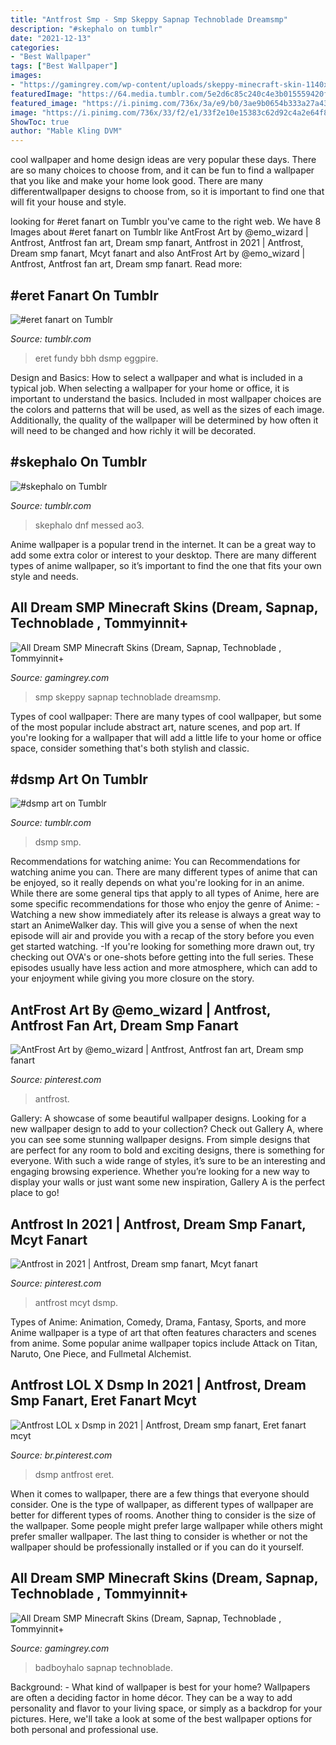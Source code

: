 ```yaml
---
title: "Antfrost Smp - Smp Skeppy Sapnap Technoblade Dreamsmp"
description: "#skephalo on tumblr"
date: "2021-12-13"
categories:
- "Best Wallpaper"
tags: ["Best Wallpaper"]
images:
- "https://gamingrey.com/wp-content/uploads/skeppy-minecraft-skin-1140x641.jpg"
featuredImage: "https://64.media.tumblr.com/5e2d6c85c240c4e3b015559420fa07be/aff0fa658a20010d-25/s2048x3072/a3cf0fba182568568167681454ba455241cb6725.jpg"
featured_image: "https://i.pinimg.com/736x/3a/e9/b0/3ae9b0654b333a27a438592397d8eba7.jpg"
image: "https://i.pinimg.com/736x/33/f2/e1/33f2e10e15383c62d92c4a2e64f8ec87.jpg"
ShowToc: true
author: "Mable Kling DVM"
---
```



cool wallpaper and home design ideas are very popular these days. There are so many choices to choose from, and it can be fun to find a wallpaper that you like and make your home look good. There are many differentwallpaper designs to choose from, so it is important to find one that will fit your house and style.

	

		
looking for #eret fanart on Tumblr you've came to the right web. We have 8 Images about #eret fanart on Tumblr like AntFrost Art by @emo_wizard | Antfrost, Antfrost fan art, Dream smp fanart, Antfrost in 2021 | Antfrost, Dream smp fanart, Mcyt fanart and also AntFrost Art by @emo_wizard | Antfrost, Antfrost fan art, Dream smp fanart. Read more:
		
    
## #eret Fanart On Tumblr

<img loading=lazy src="https://64.media.tumblr.com/e404b03df333faed3ad9a0c04e6aeffa/9918a516a86d836d-a8/s540x810/faecb4094da2f2a66b319eceddf1d4a6e835d85f.jpg" onerror="this.onerror=null;this.src='https://tse2.mm.bing.net/th?id=OIP.bFgPOtmvNRNP8Tj0sIivwAHaEJ&amp;pid=15.1';" alt="#eret fanart on Tumblr">

_Source: tumblr.com_

>eret fundy bbh dsmp eggpire. 

	

Design and Basics: How to select a wallpaper and what is included in a typical job.
When selecting a wallpaper for your home or office, it is important to understand the basics. Included in most wallpaper choices are the colors and patterns that will be used, as well as the sizes of each image. Additionally, the quality of the wallpaper will be determined by how often it will need to be changed and how richly it will be decorated.

    
## #skephalo On Tumblr

<img loading=lazy src="https://64.media.tumblr.com/5e2d6c85c240c4e3b015559420fa07be/aff0fa658a20010d-25/s2048x3072/a3cf0fba182568568167681454ba455241cb6725.jpg" onerror="this.onerror=null;this.src='https://tse3.mm.bing.net/th?id=OIP.swPjABMC2f0IXxo6Cl129AHaGW&amp;pid=15.1';" alt="#skephalo on Tumblr">

_Source: tumblr.com_

>skephalo dnf messed ao3. 

	

Anime wallpaper is a popular trend in the internet. It can be a great way to add some extra color or interest to your desktop. There are many different types of anime wallpaper, so it’s important to find the one that fits your own style and needs.

    
## All Dream SMP Minecraft Skins (Dream, Sapnap, Technoblade , Tommyinnit+

<img loading=lazy src="https://gamingrey.com/wp-content/uploads/skeppy-minecraft-skin-1140x641.jpg" onerror="this.onerror=null;this.src='https://tse1.mm.bing.net/th?id=OIP.f5Yace5ZCU-6YzYckstc3wHaEK&amp;pid=15.1';" alt="All Dream SMP Minecraft Skins (Dream, Sapnap, Technoblade , Tommyinnit+">

_Source: gamingrey.com_

>smp skeppy sapnap technoblade dreamsmp. 

	

Types of cool wallpaper:
There are many types of cool wallpaper, but some of the most popular include abstract art, nature scenes, and pop art. If you're looking for a wallpaper that will add a little life to your home or office space, consider something that's both stylish and classic.

    
## #dsmp Art On Tumblr

<img loading=lazy src="https://64.media.tumblr.com/a9fe4fdf6c75a93fd90090cf4a3de528/afb02907c57d0334-f1/s2048x3072/dcbdc4975e733e85409d503881ad380d86c6ad0c.png" onerror="this.onerror=null;this.src='https://tse3.mm.bing.net/th?id=OIP.c6sMy1OfVeo2Ljb0ozO8oQHaHR&amp;pid=15.1';" alt="#dsmp art on Tumblr">

_Source: tumblr.com_

>dsmp smp. 

	

Recommendations for watching anime: You can
Recommendations for watching anime you can. There are many different types of anime that can be enjoyed, so it really depends on what you're looking for in an anime. While there are some general tips that apply to all types of Anime, here are some specific recommendations for those who enjoy the genre of Anime: 
-Watching a new show immediately after its release is always a great way to start an AnimeWalker day. This will give you a sense of when the next episode will air and provide you with a recap of the story before you even get started watching. 
-If you're looking for something more drawn out, try checking out OVA's or one-shots before getting into the full series. These episodes usually have less action and more atmosphere, which can add to your enjoyment while giving you more closure on the story.

    
## AntFrost Art By @emo_wizard | Antfrost, Antfrost Fan Art, Dream Smp Fanart

<img loading=lazy src="https://i.pinimg.com/736x/3a/e9/b0/3ae9b0654b333a27a438592397d8eba7.jpg" onerror="this.onerror=null;this.src='https://tse2.mm.bing.net/th?id=OIP.ZfSQ28ZJSa4h7Tf7FXtiGQHaHg&amp;pid=15.1';" alt="AntFrost Art by @emo_wizard | Antfrost, Antfrost fan art, Dream smp fanart">

_Source: pinterest.com_

>antfrost. 

	

Gallery: A showcase of some beautiful wallpaper designs.
Looking for a new wallpaper design to add to your collection? Check out Gallery A, where you can see some stunning wallpaper designs. From simple designs that are perfect for any room to bold and exciting designs, there is something for everyone. With such a wide range of styles, it’s sure to be an interesting and engaging browsing experience. Whether you’re looking for a new way to display your walls or just want some new inspiration, Gallery A is the perfect place to go!





	
	
    
## Antfrost In 2021 | Antfrost, Dream Smp Fanart, Mcyt Fanart

<img loading=lazy src="https://i.pinimg.com/736x/db/dd/e7/dbdde78ccc6d22b07df063628d51acf1.jpg" onerror="this.onerror=null;this.src='https://tse3.mm.bing.net/th?id=OIP.mDok15aL4_xQTpr9Dw6b-gHaGb&amp;pid=15.1';" alt="Antfrost in 2021 | Antfrost, Dream smp fanart, Mcyt fanart">

_Source: pinterest.com_

>antfrost mcyt dsmp. 

	

Types of Anime: Animation, Comedy, Drama, Fantasy, Sports, and more
Anime wallpaper is a type of art that often features characters and scenes from anime. Some popular anime wallpaper topics include Attack on Titan, Naruto, One Piece, and Fullmetal Alchemist.

    
## Antfrost LOL X Dsmp In 2021 | Antfrost, Dream Smp Fanart, Eret Fanart Mcyt

<img loading=lazy src="https://i.pinimg.com/736x/33/f2/e1/33f2e10e15383c62d92c4a2e64f8ec87.jpg" onerror="this.onerror=null;this.src='https://tse3.mm.bing.net/th?id=OIP.YRKgYGa82NiSa8gQpiXH1AHaNK&amp;pid=15.1';" alt="Antfrost LOL x Dsmp in 2021 | Antfrost, Dream smp fanart, Eret fanart mcyt">

_Source: br.pinterest.com_

>dsmp antfrost eret. 

	

When it comes to wallpaper, there are a few things that everyone should consider. One is the type of wallpaper, as different types of wallpaper are better for different types of rooms. Another thing to consider is the size of the wallpaper. Some people might prefer large wallpaper while others might prefer smaller wallpaper. The last thing to consider is whether or not the wallpaper should be professionally installed or if you can do it yourself.

    
## All Dream SMP Minecraft Skins (Dream, Sapnap, Technoblade , Tommyinnit+

<img loading=lazy src="https://gamingrey.com/wp-content/uploads/BadBoyHalo-Minecraft-Skin​-1140x641.jpg" onerror="this.onerror=null;this.src='https://tse3.mm.bing.net/th?id=OIP.x_ZOJ1OgJaEkY0qKG9_nIgHaEK&amp;pid=15.1';" alt="All Dream SMP Minecraft Skins (Dream, Sapnap, Technoblade , Tommyinnit+">

_Source: gamingrey.com_

>badboyhalo sapnap technoblade. 

	

Background: - What kind of wallpaper is best for your home?
Wallpapers are often a deciding factor in home décor. They can be a way to add personality and flavor to your living space, or simply as a backdrop for your pictures. Here, we'll take a look at some of the best wallpaper options for both personal and professional use.

